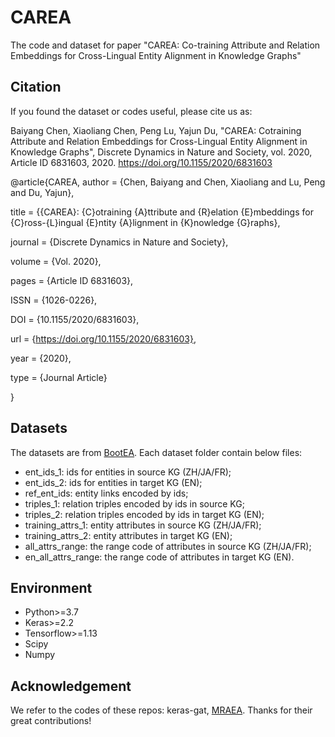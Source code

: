 # CAREA
The code and dataset for paper "CAREA: Co-training Attribute and Relation Embeddings for Cross-Lingual Entity Alignment in Knowledge Graphs"

## Citation
If you found the dataset or codes useful, please cite us as:

Baiyang Chen, Xiaoliang Chen, Peng Lu, Yajun Du, "CAREA: Cotraining Attribute and Relation Embeddings for Cross-Lingual Entity Alignment in Knowledge Graphs", Discrete Dynamics in Nature and Society, vol. 2020, Article ID 6831603, 2020. https://doi.org/10.1155/2020/6831603

@article{CAREA,
  author = {Chen, Baiyang and Chen, Xiaoliang and Lu, Peng and Du, Yajun},
  
  title = {{CAREA}: {C}otraining {A}ttribute and {R}elation {E}mbeddings for {C}ross-{L}ingual {E}ntity {A}lignment in {K}nowledge {G}raphs},
  
  journal = {Discrete Dynamics in Nature and Society},
  
  volume = {Vol. 2020},
  
  pages = {Article ID 6831603},
  
  ISSN = {1026-0226},
  
  DOI = {10.1155/2020/6831603},
  
  url = {https://doi.org/10.1155/2020/6831603},
  
  year = {2020},
  
  type = {Journal Article}
  
}

## Datasets
The datasets are from [BootEA](https://github.com/nju-websoft/BootEA). Each dataset folder contain below files:

* ent_ids_1: ids for entities in source KG (ZH/JA/FR);
* ent_ids_2: ids for entities in target KG (EN);
* ref_ent_ids: entity links encoded by ids;
* triples_1: relation triples encoded by ids in source KG;
* triples_2: relation triples encoded by ids in target KG (EN);
* training_attrs_1: entity attributes in source KG (ZH/JA/FR);
* training_attrs_2: entity attributes in target KG (EN);
* all_attrs_range: the range code of attributes in source KG (ZH/JA/FR);
* en_all_attrs_range: the range code of attributes in target KG (EN).

## Environment

* Python>=3.7
* Keras>=2.2
* Tensorflow>=1.13
* Scipy
* Numpy

## Acknowledgement

We refer to the codes of these repos: keras-gat, [MRAEA](https://github.com/MaoXinn/MRAEA). Thanks for their great contributions!
